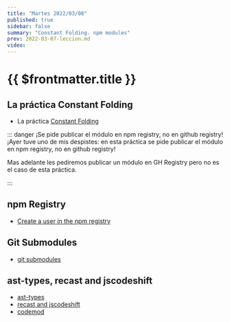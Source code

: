 ```yaml
---
title: "Martes 2022/03/08"
published: true
sidebar: false
summary: "Constant Folding. npm modules"
prev: 2022-03-07-leccion.md
video: 
---
```


# {{ $frontmatter.title }}


## La práctica Constant Folding

* La práctica [Constant Folding](/practicas/npm-module.html)

::: danger ¡Se pide publicar el módulo en npm registry, no en github registry!
¡Ayer tuve uno de mis despistes: en esta práctica se pide publicar el módulo en npm registry, no en github registry!

Mas adelante les pediremos publicar un módulo en GH Registry pero no es el caso de esta práctica.

:::


## npm Registry

* [Create a user in the npm registry ](/temas/introduccion-a-javascript/creating-and-publishing-npm-module.html#configure-npm)

## Git Submodules

* [git submodules](/temas/introduccion-a-javascript/creating-and-publishing-npm-module.html#making-a-project-with-the-two-repos-git-submodule)

## ast-types, recast and jscodeshift

* [ast-types](/temas/introduccion-a-javascript/ast-types.md)
* [recast and jscodeshift](/temas/introduccion-a-javascript/jscodeshift-recast.md)
* [codemod](/temas/introduccion-a-javascript/codemod.md)

